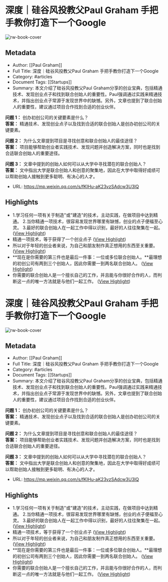 # 深度｜硅谷风投教父Paul Graham 手把手教你打造下一个Google

![rw-book-cover](https://mmbiz.qpic.cn/sz_mmbiz_jpg/Z300vPwLQknVu7zMyic5icFKhF5LW60wb9zgXkQ0ppfjnvVuNe3ZH0zuSkvJDmmmDRQ8QsV3g9lwpdlgIeDRibvrA/0?wx_fmt=jpeg)

## Metadata
- Author: [[Paul Graham]]
- Full Title: 深度｜硅谷风投教父Paul Graham 手把手教你打造下一个Google
- Category: #articles
- Document Tags: [[Startups]] 
- Summary: 本文介绍了硅谷风投教父Paul Graham分享的创业宝典，包括精通技术、发现创业点子和找到联合创始人的重要性。Paul强调通过实践来精通技术，并指出创业点子常源于发现世界中的缺憾。另外，文章也提到了联合创始人的重要性，建议通过项目合作找到合适的创业伙伴。

**问题 1：** 创办初创公司的关键要素是什么？  
**答案：** 精通技术、发现创业点子以及找到合适的联合创始人是创办初创公司的关键要素。

**问题 2：** 为什么文章提到项目是寻找创意和联合创始人的最佳途径？  
**答案：** 项目能够帮助创业者实践技术、发现问题并创造解决方案，同时也是找到合适联合创始人的重要途径。

**问题 3：** 文章中提到的创始人如何可以从大学中寻找潜在的联合创始人？  
**答案：** 文中指出大学是联合创始人和创意的聚集地，因此在大学中取得好成绩可以帮助创始人接触到更多聪明、有决心的人才。
- URL: https://mp.weixin.qq.com/s/fKIHu-aK23vzSAdcw3U3lQ

## Highlights
- 1.学习任何一项有关于制造"或"建造"的技术，主动实践，在做项目中达到精通。
  2.当你精通一项技术，很容易发现世界哪里有缺憾，创业的点子便福至心灵。
  3.最好的联合创始人在一起工作中得以识别，最好的人往往聚集在一起。 ([View Highlight](https://read.readwise.io/read/01hw705s1stvfqndag40y1528w))
- 精通一项技术，等于获得了一个创业点子 ([View Highlight](https://read.readwise.io/read/01hw70cabn11yk3j6pk2fhn89b))
- 所以对于年轻的创业者来说，为自己和朋友制作真正想用的东西至关重要。 ([View Highlight](https://read.readwise.io/read/01hw7fygmpctkcysk44by3ke3f))
- **现在是你需要的第三件也是最后一件事：一位或多位联合创始人。**最理想的初创公司有两到三个创始人，因此你需要一到两名联合创始人。 ([View Highlight](https://read.readwise.io/read/01hw7fz1qycnvcd7tws6jf086z))
- 你需要的联合创始人是一个擅长自己的工作，并且能与你很好合作的人，而判断这一点的唯一方法就是与他们一起工作。 ([View Highlight](https://read.readwise.io/read/01hw7fz7z90ag2r97awth4ybnp))
# 深度｜硅谷风投教父Paul Graham 手把手教你打造下一个Google

![rw-book-cover](https://mmbiz.qpic.cn/sz_mmbiz_jpg/Z300vPwLQknVu7zMyic5icFKhF5LW60wb9zgXkQ0ppfjnvVuNe3ZH0zuSkvJDmmmDRQ8QsV3g9lwpdlgIeDRibvrA/0?wx_fmt=jpeg)

## Metadata
- Author: [[Paul Graham]]
- Full Title: 深度｜硅谷风投教父Paul Graham 手把手教你打造下一个Google
- Category: #articles
- Document Tags: [[Startups]] 
- Summary: 本文介绍了硅谷风投教父Paul Graham分享的创业宝典，包括精通技术、发现创业点子和找到联合创始人的重要性。Paul强调通过实践来精通技术，并指出创业点子常源于发现世界中的缺憾。另外，文章也提到了联合创始人的重要性，建议通过项目合作找到合适的创业伙伴。

**问题 1：** 创办初创公司的关键要素是什么？  
**答案：** 精通技术、发现创业点子以及找到合适的联合创始人是创办初创公司的关键要素。

**问题 2：** 为什么文章提到项目是寻找创意和联合创始人的最佳途径？  
**答案：** 项目能够帮助创业者实践技术、发现问题并创造解决方案，同时也是找到合适联合创始人的重要途径。

**问题 3：** 文章中提到的创始人如何可以从大学中寻找潜在的联合创始人？  
**答案：** 文中指出大学是联合创始人和创意的聚集地，因此在大学中取得好成绩可以帮助创始人接触到更多聪明、有决心的人才。
- URL: https://mp.weixin.qq.com/s/fKIHu-aK23vzSAdcw3U3lQ

## Highlights
- 1.学习任何一项有关于制造"或"建造"的技术，主动实践，在做项目中达到精通。
  2.当你精通一项技术，很容易发现世界哪里有缺憾，创业的点子便福至心灵。
  3.最好的联合创始人在一起工作中得以识别，最好的人往往聚集在一起。 ([View Highlight](https://read.readwise.io/read/01hw705s1stvfqndag40y1528w))
- 精通一项技术，等于获得了一个创业点子 ([View Highlight](https://read.readwise.io/read/01hw70cabn11yk3j6pk2fhn89b))
- 所以对于年轻的创业者来说，为自己和朋友制作真正想用的东西至关重要。 ([View Highlight](https://read.readwise.io/read/01hw7fygmpctkcysk44by3ke3f))
- **现在是你需要的第三件也是最后一件事：一位或多位联合创始人。**最理想的初创公司有两到三个创始人，因此你需要一到两名联合创始人。 ([View Highlight](https://read.readwise.io/read/01hw7fz1qycnvcd7tws6jf086z))
- 你需要的联合创始人是一个擅长自己的工作，并且能与你很好合作的人，而判断这一点的唯一方法就是与他们一起工作。 ([View Highlight](https://read.readwise.io/read/01hw7fz7z90ag2r97awth4ybnp))
